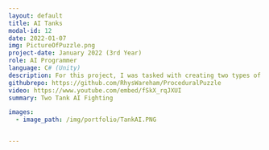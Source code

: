 ```yaml
---
layout: default
title: AI Tanks
modal-id: 12
date: 2022-01-07
img: PictureOfPuzzle.png
project-date: January 2022 (3rd Year)
role: AI Programmer
language: C# (Unity)
description: For this project, I was tasked with creating two types of AI. This was my first time programming AI, and led to new found interest in games programming for myself. The red tank uses a State Machine, whereas the blue tank uses a behaviour tree for their AI. 
githubrepo: https://github.com/RhysWareham/ProceduralPuzzle
video: https://www.youtube.com/embed/fSkX_rqJXUI
summary: Two Tank AI Fighting

images:
  - image_path: /img/portfolio/TankAI.PNG


---
```

